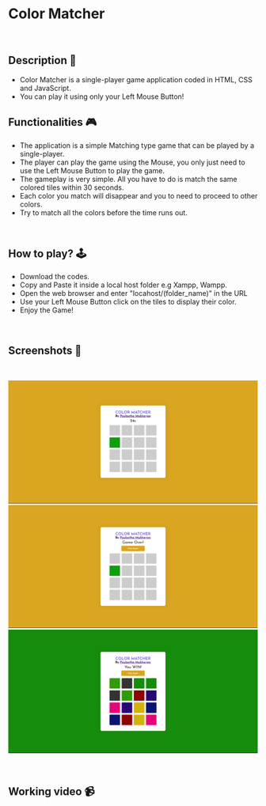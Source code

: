 # **Color Matcher**

<br>

## **Description 📃** 

- Color Matcher is a single-player game application coded in HTML, CSS and JavaScript.
- You can play it using only your Left Mouse Button!

## **Functionalities 🎮** 

- The application is a simple Matching type game that can be played by a single-player.
- The player can play the game using the Mouse, you only just need to use the Left Mouse Button to play the game.
- The gameplay is very simple. All you have to do is match the same colored tiles within 30 seconds.
- Each color you match will disappear and you to need to proceed to other colors.
- Try to match all the colors before the time runs out.

<br>

## **How to play? 🕹️**

- Download the codes.
- Copy and Paste it inside a local host folder e.g Xampp, Wampp.
- Open the web browser and enter "locahost/(folder_name)" in the URL
- Use your Left Mouse Button click on the tiles to display their color.
- Enjoy the Game!

<br>

## **Screenshots 📸**

<br>

![image](ScreenShots\in_game.png)
![image](ScreenShots\game_over.png)
![image](ScreenShots\you_win.png)



<br>


## **Working video 📹**
<!-- add your working video over here -->